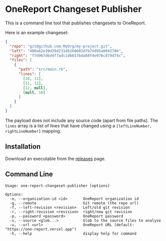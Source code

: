 # OneReport Changeset Publisher

This is a command line tool that publishes changesets to OneReport.

Here is an example changeset:

```json
{
  "repo": "git@github.com:MyOrg/my-project.git",
  "left": "400a62e39d39d231d8160002dfb7ed95a004278b",
  "right": "f7d967d6d4f7adc1d6657bda88f4e976c879d74c",
  "files": [
    {
      "path": "src/main.rb",
      "lines": [
        [10, 11],
        [11, 12],
        [12, null],
        [null, 10]
      ]
    }
  ]
}
```

The payload does not include any source code (apart from file paths). The `lines` array is a list of lines that have changed
using a `[leftLineNumber, rightLineNumber]` mapping.

## Installation

Download an executable from the [releases](https://github.com/SmartBear/one-report-changeset-publisher/releases) page.

## Command Line

    Usage: one-report-changeset-publisher [options]

    Options:
      -o, --organization-id <id>       OneReport organization id
      -g, --remote                     Git remote (the repo url)
      -f, --left-revision <revision>   Left/old git revision 
      -r, --right-revision <revision>  right/new git revision
      -p, --password <password>        OneReport password
      -s, --source <glob...>           Glob to the source files to analyse
      -u, --url <url>                  OneReport URL (default: "https://one-report.vercel.app")
      -h, --help                       display help for command

